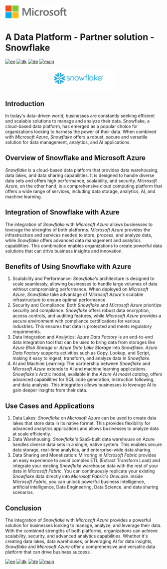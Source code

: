 ![microsoft](../../images/microsoft.png)

# A Data Platform - Partner solution - Snowflake

[![en](https://img.shields.io/badge/lang-en-red.svg)](Snowflake.md)
[![dk](https://img.shields.io/badge/lang-dk-green.svg)](Snowflake-da.md)
[![de](https://img.shields.io/badge/lang-de-yellow.svg)](Snowflake-de.md)
[![main](https://img.shields.io/badge/main-document-blue.svg)](../../README.md)

<div style="text-align: center"><img src="../../images/snowflake.png" width="200" /></div>

## Introduction

In today's data-driven world, businesses are constantly seeking efficient and scalable solutions to manage and analyze their data. Snowflake, a cloud-based data platform, has emerged as a popular choice for organizations looking to harness the power of their data. When combined with *Microsoft Azure*, *Snowflake* offers a robust, secure and versatile solution for data management, analytics, and AI applications.

## Overview of Snowflake and Microsoft Azure

*Snowflake* is a cloud-based data platform that provides data warehousing, data lakes, and data sharing capabilities. It is designed to handle diverse data sets and offers high performance, scalability, and security. *Microsoft Azure*, on the other hand, is a comprehensive cloud computing platform that offers a wide range of services, including data storage, analytics, AI, and machine learning.

## Integration of Snowflake with Azure

The integration of *Snowflake* with *Microsoft Azure* allows businesses to leverage the strengths of both platforms. *Microsoft Azure* provides the infrastructure and services needed to store, process, and analyze data, while *Snowflake* offers advanced data management and analytics capabilities. This combination enables organizations to create powerful data solutions that can drive business insights and innovation.

## Benefits of Using Snowflake with Azure

1) Scalability and Performance: *Snowflake's* architecture is designed to scale seamlessly, allowing businesses to handle large volumes of data without compromising performance. When deployed on *Microsoft Azure*, *Snowflake* take advantage of *Microsoft Azure's* scalable infrastructure to ensure optimal performance.
2) Security and Compliance: Both *Snowflake* and *Microsoft Azure* prioritize security and compliance. *Snowflake* offers robust data encryption, access controls, and auditing features, while *Microsoft Azure* provides a secure environment with compliance certifications for various industries. This ensures that data is protected and meets regulatory requirements.
3) Data Integration and Analytics: *Azure Data Factory* is an end-to-end data integration tool that can be used to bring data from storages like *Azure Blob Storage* or *Azure Data Lake Storage* into *Snowflake*. *Azure Data Factory* supports activities such as Copy, Lookup, and Script, making it easy to ingest, transform, and analyze data in *Snowflake*.
4) AI and Machine Learning: The partnership between *Snowflake* and *Microsoft Azure* extends to AI and machine learning applications. *Snowflake's* Arctic model, available in the *Azure AI model catalog*, offers advanced capabilities for SQL code generation, instruction following, and data analysis. This integration allows businesses to leverage AI to gain deeper insights from their data.

## Use Cases and Applications

1) Data Lakes: *Snowflake* on *Microsoft Azure* can be used to create data lakes that store data in its native format. This provides flexibility for advanced analytics applications and allows businesses to analyze data at scale efficiently.
2) Data Warehousing: *Snowflake's* SaaS-built data warehouse on Azure handles diverse data sets in a single, native system. This enables secure data storage, real-time analytics, and enterprise-wide data sharing.
3) Data Sharing and Monetization: Mirroring in *Microsoft Fabric* provides an easy experience to avoid complex ETL (Extract Transform Load) and integrate your existing *Snowflake* warehouse data with the rest of your data in *Microsoft Fabric*. You can continuously replicate your existing *Snowflake* data directly into *Microsoft Fabric's OneLake*. Inside *Microsoft Fabric*, you can unlock powerful business intelligence, artificial intelligence, Data Engineering, Data Science, and data sharing scenarios.

## Conclusion

The integration of *Snowflake* with *Microsoft Azure* provides a powerful solution for businesses looking to manage, analyze, and leverage their data. With the combined strengths of both platforms, organizations can achieve scalability, security, and advanced analytics capabilities. Whether it's creating data lakes, data warehouses, or leveraging AI for data insights, *Snowflake* and *Microsoft Azure* offer a comprehensive and versatile data platform that can drive business success.

[![en](https://img.shields.io/badge/lang-en-red.svg)](Snowflake.md)
[![dk](https://img.shields.io/badge/lang-dk-green.svg)](Snowflake-da.md)
[![de](https://img.shields.io/badge/lang-de-yellow.svg)](Snowflake-de.md)
[![main](https://img.shields.io/badge/main-document-blue.svg)](../../README.md)